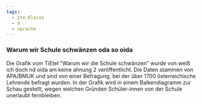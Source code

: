 ```yaml
---
tags:
  - 2te_Klasse
  - d
  - sprache
---
```

### Warum wir Schule schwänzen oda so oida

Die Grafik vom TiEtel "Warum wir die Schule schwänzen" wurde von weiß ich doch nd oida am keine ahnung 2 veröffentlicht. Die Daten stammen von APA/BMUK und sind von einer Befragung, bei der über 1700 österreichische Lehrende befragt wurden. In der Grafik wird in einem Balkendiagramm zur Schau gestellt, wegen welchen Gründen Schüler-innen von der Schule unerlaubt fernbleiben. 

